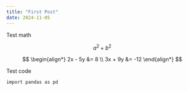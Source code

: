 ```yaml
---
title: "First Post"
date: 2024-11-05
---
```

Test math

$$
a^ 2 + b^2
$$

$$
\begin{align*} 
2x - 5y &=  8 \\ 
3x + 9y &=  -12
\end{align*}
$$

Test code
```
import pandas as pd
```

